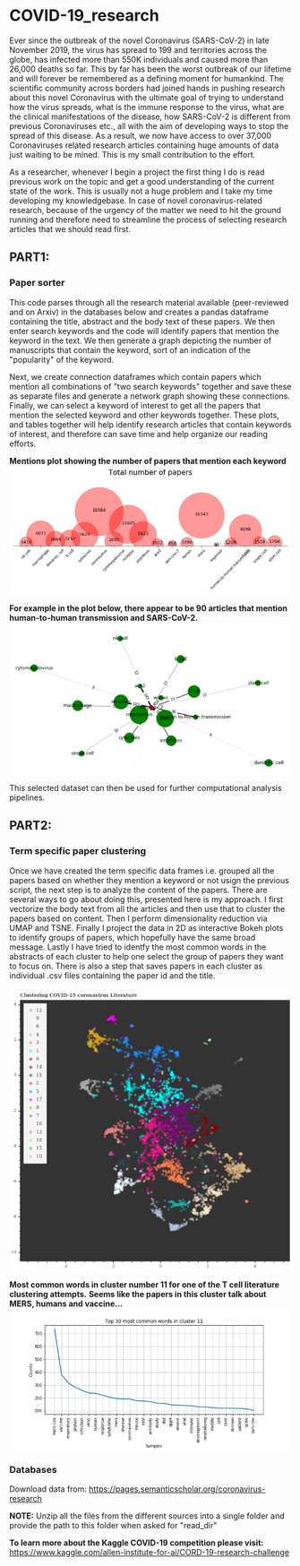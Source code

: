 # COVID-19_research
Ever since the outbreak of the novel Coronavirus (SARS-CoV-2) in late November 2019, the virus has spread to 199 and territories across the globe, has infected more than 550K individuals and caused more than 26,000 deaths so far. This by far has been the worst outbreak of our lifetime and will forever be remembered as a defining moment for humankind. The scientific community across borders had joined hands in pushing research about this novel Coronavirus with the ultimate goal of trying to understand how the virus spreads, what is the immune response to the virus, what are the clinical manifestations of the disease, how SARS-CoV-2 is different from previous Coronaviruses etc., all with the aim of developing ways to stop the spread of this disease. As a result, we now have access to over 37,000 Coronaviruses related research articles containing huge amounts of data just waiting to be mined. This is my small contribution to the effort.

As a researcher, whenever I begin a project the first thing I do is read previous work on the topic and get a good understanding of the current state of the work. This is usually not a huge problem and I take my time developing my knowledgebase. In case of novel coronavirus-related research, because of the urgency of the matter we need to hit the ground running and therefore need to streamline the process of selecting research articles that we should read first.

## PART1:
### Paper sorter
This code parses through all the research material available (peer-reviewed and on Arxiv) in the databases below and creates a pandas dataframe containing the title, abstract and the body text of these papers. We then enter search keywords and the code will identify papers that mention the keyword in the text. We then generate a graph depicting the number of manuscripts that contain the keyword, sort of an indication of the "popularity" of the keyword.

Next, we create connection dataframes which contain papers which mention all combinations of "two search keywords" together and save these as separate files and generate a network graph showing these connections. Finally, we can select a keyword of interest to get all the papers that mention the selected keyword and other keywords together. These plots, and tables together will help identify research articles that contain keywords of interest, and therefore can save time and help organize our reading efforts.

**Mentions plot showing the number of papers that mention each keyword**
![Mentions plot](https://github.com/pranaydogra/COVID-19_research/blob/master/mentions_plot.png)

**For example in the plot below, there appear to be 90 articles that mention human-to-human transmission and SARS-CoV-2.**
![SARS-CoV-2 connectivity](https://github.com/pranaydogra/COVID-19_research/blob/master/sarscov2_small.png)

This selected dataset can then be used for further computational analysis pipelines.

## PART2:
### Term specific paper clustering
Once we have created the term specific data frames i.e. grouped all the papers based on whether they mention a keyword or not usign the previous script, the next step is to analyze the content of the papers. There are several ways to go about doing this, presented here is my approach. I first vectorize the body text from all the articles and then use that to cluster the papers based on content. Then I perform dimensionality reduction via UMAP and TSNE. Finally I project the data in 2D as interactive Bokeh plots to identify groups of papers, which hopefully have the same broad message. Lastly I have tried to identfy the most common words in the abstracts of each cluster to help one select the group of papers they want to focus on. There is also a step that saves papers in each cluster as individual .csv files containing the paper id and the title.

![Coronavirus lit cluster](https://github.com/pranaydogra/COVID-19_research/blob/master/coronavirus_lit.png)

**Most common words in cluster number 11 for one of the T cell literature clustering attempts.**
**Seems like the papers in this cluster talk about MERS, humans and vaccine...**
![Most common words](https://github.com/pranaydogra/COVID-19_research/blob/master/Most%20common%20words%20in%20louvain%20cluster%2011_lem_lexicon.png)

### Databases
Download data from: https://pages.semanticscholar.org/coronavirus-research

**NOTE:** Unzip all the files from the different sources into a single folder and provide the path to this folder when asked for "read_dir"

**To learn more about the Kaggle COVID-19 competition please visit:**
https://www.kaggle.com/allen-institute-for-ai/CORD-19-research-challenge

